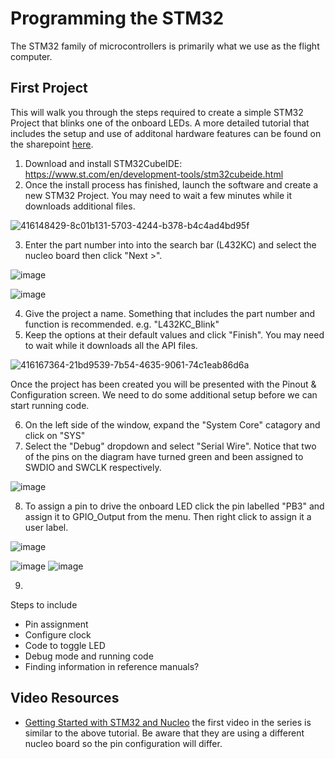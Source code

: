 # Programming the STM32
The STM32 family of microcontrollers is primarily what we use as the flight computer. 

## First Project 
This will walk you through the steps required to create a simple STM32 Project that blinks one of the onboard LEDs. A more detailed tutorial that includes the setup and use of additonal hardware features can be found on the sharepoint [here]().  
1. Download and install STM32CubeIDE: https://www.st.com/en/development-tools/stm32cubeide.html
2. Once the install process has finished, launch the software and create a new STM32 Project. You may need to wait a few minutes while it downloads additional files.

![416148429-8c01b131-5703-4244-b378-b4c4ad4bd95f](https://github.com/user-attachments/assets/c74385df-d6e5-4fb9-97da-23ff34e397a1)

3. Enter the part number into into the search bar (L432KC) and select the nucleo board then click "Next >".

![image](https://github.com/user-attachments/assets/9a8dc436-9441-4a8a-b14f-9fb5a5db6107)

![image](https://github.com/user-attachments/assets/ba0da2a9-aec2-4de3-8cde-e519f5ae7eea)

4. Give the project a name. Something that includes the part number and function is recommended. e.g. "L432KC_Blink"
5. Keep the options at their default values and click "Finish". You may need to wait while it downloads all the API files. 

![416167364-21bd9539-7b54-4635-9061-74c1eab86d6a](https://github.com/user-attachments/assets/1c9704e3-4274-421e-9ce5-6a1d422aaa3f)

Once the project has been created you will be presented with the Pinout & Configuration screen. We need to do some additional setup before we can start running code. 

6. On the left side of the window, expand the "System Core" catagory and click on "SYS"
7. Select the "Debug" dropdown and select "Serial Wire". Notice that two of the pins on the diagram have turned green and been assigned to SWDIO and SWCLK respectively.

![image](https://github.com/user-attachments/assets/2cefb839-2d18-4671-aacd-abe89a490e17)

8. To assign a pin to drive the onboard LED click the pin labelled "PB3" and assign it to GPIO_Output from the menu. Then right click to assign it a user label. 

![image](https://github.com/user-attachments/assets/97ef24e4-e83e-4434-a23c-4646fd014e86)

![image](https://github.com/user-attachments/assets/17cd7a89-541e-4fbf-9141-4294f337a3c6)
![image](https://github.com/user-attachments/assets/a84bc743-0b72-4326-b873-4ade57bf94fa)

9. 



Steps to include
- Pin assignment 
- Configure clock 
- Code to toggle LED
- Debug mode and running code
- Finding information in reference manuals?  

## Video Resources
- [Getting Started with STM32 and Nucleo](https://youtube.com/playlist?list=PLEBQazB0HUyRYuzfi4clXsKUSgorErmBv&si=6eI9FrAluDvCqMZy) the first video in the series is similar to the above tutorial. Be aware that they are using a different nucleo board so the pin configuration will differ.

